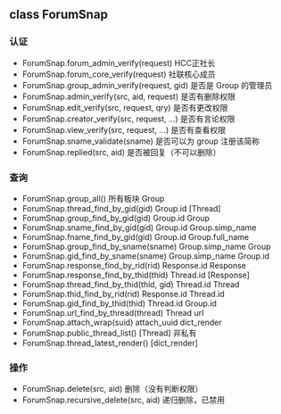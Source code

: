 ## class ForumSnap

### 认证
* ForumSnap.forum_admin_verify(request)				HCC正社长
* ForumSnap.forum_core_verify(request)				社联核心成员
* ForumSnap.group_admin_verify(request, gid)		是否是 Group 的管理员
* ForumSnap.admin_verify(src, aid, request)			是否有删除权限
* ForumSnap.edit_verify(src, request, qry)			是否有更改权限
* ForumSnap.creator_verify(src, request, ...)		是否有言论权限
* ForumSnap.view_verify(src, request, ...)			是否有查看权限
* ForumSnap.sname_validate(sname)					是否可以为 group 注册该简称
* ForumSnap.replied(src, aid)						是否被回复（不可以删除）

### 查询
* ForumSnap.group_all()							所有板块			Group
* ForumSnap.thread_find_by_gid(gid)				Group.id		[Thread]
* ForumSnap.group_find_by_gid(gid)				Group.id		Group
* ForumSnap.sname_find_by_gid(gid)				Group.id		Group.simp_name
* ForumSnap.fname_find_by_gid(gid)				Group.id		Group.full_name
* ForumSnap.group_find_by_sname(sname)			Group.simp_name	Group
* ForumSnap.gid_find_by_sname(sname)			Group.simp_name	Group.id
* ForumSnap.response_find_by_rid(rid)			Response.id		Response
* ForumSnap.response_find_by_thid(thid)			Thread.id		[Response]
* ForumSnap.thread_find_by_thid(thid, gid)		Thread.id		Thread
* ForumSnap.thid_find_by_rid(rid)				Response.id		Thread.id
* ForumSnap.gid_find_by_thid(thid)				Thread.id		Group.id
* ForumSnap.url_find_by_thread(thread)			Thread			url
* ForumSnap.attach_wrap(suid)					attach_uuid		dict_render
* ForumSnap.public_thread_list()								[Thread] 非私有
* ForumSnap.thread_latest_render()								[dict_render]

### 操作
* ForumSnap.delete(src, aid)					删除（没有判断权限）
* ForumSnap.recursive_delete(src, aid)			递归删除，已禁用

